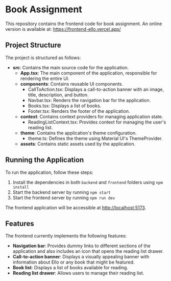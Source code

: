 # Book Assignment

This repository contains the frontend code for book assignment. An online version is available at: <https://frontend-ello.vercel.app/>

## Project Structure

The project is structured as follows:

- **src**: Contains the main source code for the application.
    - **App.tsx**: The main component of the application, responsible for rendering the entire UI.
    - **components**: Contains reusable UI components.
        - CallToAction.tsx: Displays a call-to-action banner with an image, title, description, and button.
        - Navbar.tsx: Renders the navigation bar for the application.
        - Books.tsx: Displays a list of books.
        - Footer.tsx: Renders the footer of the application.
    - **context**: Contains context providers for managing application state.
        - ReadingListContext.tsx: Provides context for managing the user's reading list.
    - **theme**: Contains the application's theme configuration.
        - theme.ts: Defines the theme using Material UI's ThemeProvider.
    - **assets**: Contains static assets used by the application.

## Running the Application

To run the application, follow these steps:

1. Install the dependencies in both `backend` and `frontend` folders using ```npm install```
2. Start the backend server by running ```npm start```
3. Start the frontend server by running ```npm run dev```

The frontend application will be accessible at <http://localhost:5173>.

## Features

The frontend currently implements the following features:

- **Navigation bar**: Provides dummy links to different sections of the application and also includes an icon that opens the reading list drawer.
- **Call-to-action banner**: Displays a visually appealing banner with information about Ello or any book that might be featured.
- **Book list**: Displays a list of books available for reading.
- **Reading list drawer**: Allows users to manage their reading list.